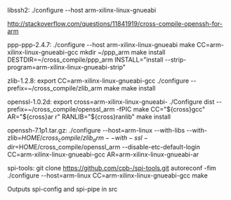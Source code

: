 libssh2:
./configure --host arm-xilinx-linux-gnueabi

http://stackoverflow.com/questions/11841919/cross-compile-openssh-for-arm


ppp-ppp-2.4.7:
./configure --host arm-xilinx-linux-gnueabi
make CC=arm-xilinx-linux-gnueabi-gcc
mkdir ~/ppp_arm
make install DESTDIR=~/cross_compile/ppp_arm INSTALL="install --strip-program=arm-xilinx-linux-gnueabi-strip"

zlib-1.2.8:
export CC=arm-xilinx-linux-gnueabi-gcc
./configure --prefix=~/cross_compile/zlib_arm
make
make install

openssl-1.0.2d:
export cross=arm-xilinx-linux-gnueabi-
./Configure dist --prefix=~/cross_compile/openssl_arm -fPIC
make CC="${cross}gcc" AR="${cross}ar r" RANLIB="${cross}ranlib"
make install

openssh-7.1p1.tar.gz:
./configure --host=arm-linux --with-libs --with-zlib=$HOME/cross_compile/zlib_arm --with-ssl-dir=$HOME/cross_compile/openssl_arm --disable-etc-default-login CC=arm-xilinx-linux-gnueabi-gcc AR=arm-xilinx-linux-gnueabi-ar

spi-tools:
git clone https://github.com/cpb-/spi-tools.git
autoreconf -fim
./configure --host=arm-linux CC=arm-xilinx-linux-gnueabi-gcc
make

Outputs spi-config and spi-pipe in src
